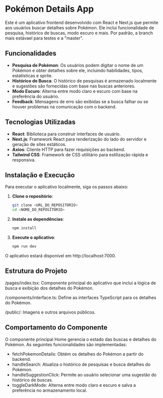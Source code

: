 # Pokémon Details App

Este é um aplicativo frontend desenvolvido com React e Next.js que permite aos usuários buscar detalhes sobre Pokémon. Ele inclui funcionalidade de pesquisa, histórico de buscas, modo escuro e mais.
Por padrão, a branch mais estávael para testes e a "master".

## Funcionalidades

- **Pesquisa de Pokémon**: Os usuários podem digitar o nome de um Pokémon e obter detalhes sobre ele, incluindo habilidades, tipos, estatísticas e sprite.
- **Histórico de Busca**: O histórico de pesquisas é armazenado localmente e sugestões são fornecidas com base nas buscas anteriores.
- **Modo Escuro**: Alterna entre modo claro e escuro com base na preferência do usuário.
- **Feedback**: Mensagens de erro são exibidas se a busca falhar ou se houver problemas na comunicação com o backend.

## Tecnologias Utilizadas

- **React**: Biblioteca para construir interfaces de usuário.
- **Next.js**: Framework React para renderização do lado do servidor e geração de sites estáticos.
- **Axios**: Cliente HTTP para fazer requisições ao backend.
- **Tailwind CSS**: Framework de CSS utilitário para estilização rápida e responsiva.

## Instalação e Execução

Para executar o aplicativo localmente, siga os passos abaixo:

1. **Clone o repositório**:
   ```bash
   git clone <URL_DO_REPOSITÓRIO>
   cd <NOME_DO_REPOSITÓRIO>
   
2. **Instale as dependências**:
   ```bash
   npm install

3. **Execute o aplicativo**:
    ```bash
   npm run dev

O aplicativo estará disponível em http://localhost:7000.

## Estrutura do Projeto

/pages/index.tsx: Componente principal do aplicativo que inclui a lógica de busca e exibição dos detalhes do Pokémon.

/components/interface.ts: Define as interfaces TypeScript para os detalhes do Pokémon.

/public/: Imagens e outros arquivos públicos.

## Comportamento do Componente

O componente principal Home gerencia o estado das buscas e detalhes do Pokémon. As seguintes funcionalidades são implementadas:

- fetchPokemonDetails: Obtém os detalhes do Pokémon a partir do backend.
- handleSearch: Atualiza o histórico de pesquisas e busca detalhes do Pokémon.
- handleSuggestionClick: Permite ao usuário selecionar uma sugestão do histórico de buscas.
- toggleDarkMode: Alterna entre modo claro e escuro e salva a preferência no armazenamento local.
